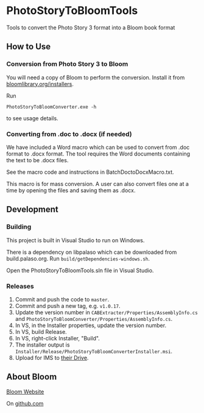 # PhotoStoryToBloomTools

Tools to convert the Photo Story 3 format into a Bloom book format

## How to Use

### Conversion from Photo Story 3 to Bloom

You will need a copy of Bloom to perform the conversion. Install it from [bloomlibrary.org/installers](https://bloomlibrary.org/installers).

Run

```
PhotoStoryToBloomConverter.exe -h
```

to see usage details.

### Converting from .doc to .docx (if needed)

We have included a Word macro which can be used to convert from .doc format to .docx format. The tool requires the Word documents containing the text to be .docx files.

See the macro code and instructions in BatchDoctoDocxMacro.txt.

This macro is for mass conversion. A user can also convert files one at a time by opening the files and saving them as .docx.

## Development

### Building

This project is built in Visual Studio to run on Windows.

There is a dependency on libpalaso which can be downloaded from build.palaso.org. Run `build/getDependencies-windows.sh`.

Open the PhotoStoryToBloomTools.sln file in Visual Studio.

### Releases

1. Commit and push the code to `master`.
2. Commit and push a new tag, e.g. `v1.0.17`.
3. Update the version number in `CABExtracter/Properties/AssemblyInfo.cs` and `PhotoStoryToBloomConverter/Properties/AssemblyInfo.cs`.
4. In VS, in the Installer properties, update the version number.
5. In VS, build Release.
6. In VS, right-click Installer, "Build".
7. The installer output is `Installer/Release/PhotoStoryToBloomConverterInstaller.msi`.
8. Upload for IMS to [their Drive](https://drive.google.com/drive/u/0/folders/1woEgOdg3vOPv5mPx7UXOIxn_mujGfnv0).

## About Bloom

[Bloom Website](https://bloomlibrary.org)

On [github.com](https://github.com/BloomBooks/BloomDesktop)

